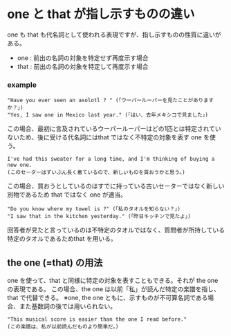 # one と that が指し示すものの違い

one も that も代名詞として使われる表現ですが、指し示すものの性質に違いがある。  

* one  : 前出の名詞の対象を特定せず再度示す場合
* that : 前出の名詞の対象を特定して再度示す場合

### example

```
"Have you ever seen an axolotl ? " (「ウーパールーパーを見たことがありますか？」)
"Yes, I saw one in Mexico last year." (「はい、去年メキシコで見ました」)
```
この場合、最初に言及されているウーパールーパーはどの1匹とは特定されていないため、後に受ける代名詞にはthat ではなく不特定の対象を表す one を使う。
```
I've had this sweater for a long time, and I'm thinking of buying a new one.
(このセーターはずいぶん長く着ているので、新しいものを買おうかと思う。)
```
この場合、買おうとしているのはすでに持っている古いセーターではなく新しい別物であるため that ではなく one が適当。
```
"Do you know where my towel is ?" (「私のタオルを知らない？」)
"I saw that in the kitchen yesterday." (「昨日キッチンで見たよ」)
```
回答者が見たと言っているのは不特定のタオルではなく、質問者が所持している特定のタオルであるためthat を用いる。

## the one (=that) の用法
one を使って、that と同様に特定の対象を表すこともできる。それが the one の表現である。
この場合、the one は以前「私」が読んだ特定の楽譜を指し、that で代替できる。
※one, the one ともに、示すものが不可算名詞である場合、また基数詞の後では用いられない。
```
"This musical score is easier than the one I read before."
(この楽譜は、私が以前読んだものより簡単だ。)
```